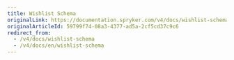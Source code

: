 ```yaml
---
title: Wishlist Schema
originalLink: https://documentation.spryker.com/v4/docs/wishlist-schema
originalArticleId: 59799f74-08a3-4377-ad5a-2cf5cd37c9c6
redirect_from:
  - /v4/docs/wishlist-schema
  - /v4/docs/en/wishlist-schema
---
```



